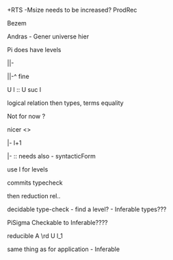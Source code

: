 +RTS -Msize needs to be increased? ProdRec

Bezem

Andras - Gener universe hier

Pi does have levels

||-

||-^ fine

U l :: U suc l

logical relation then types, terms equality

Not for now ?

nicer <>



|- l+1

|- \:: needs also - syntacticForm

use l for levels

commits typecheck

then reduction rel..

decidable type-check - find a level?
    - Inferable types???

PiSigma Checkable to Inferable????

reducible A \rd U l\_1

same thing as for application - Inferable
